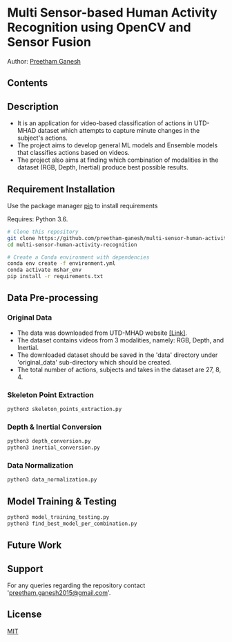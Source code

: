 # Multi Sensor-based Human Activity Recognition using OpenCV and Sensor Fusion

Author: [Preetham Ganesh](https://www.linkedin.com/in/preethamganesh/)

## Contents

## Description

- It is an application for video-based classification of actions in UTD-MHAD dataset which attempts to capture minute changes in the subject's actions.
- The project aims to develop general ML models and Ensemble models that classifies actions based on videos.
- The project also aims at finding which combination of modalities in the dataset (RGB, Depth, Inertial) produce best possible results.

## Requirement Installation

Use the package manager [pip](https://pip.pypa.io/en/stable/) to install requirements

Requires: Python 3.6.

```bash
# Clone this repository
git clone https://github.com/preetham-ganesh/multi-sensor-human-activity-recognition.git
cd multi-sensor-human-activity-recognition

# Create a Conda environment with dependencies
conda env create -f environment.yml
conda activate mshar_env
pip install -r requirements.txt
```

## Data Pre-processing

### Original Data

- The data was downloaded from UTD-MHAD website [[Link]](https://personal.utdallas.edu/~kehtar/UTD-MHAD.html).
- The dataset contains videos from 3 modalities, namely: RGB, Depth, and Inertial.
- The downloaded dataset should be saved in the 'data' directory under 'original_data' sub-directory which should be created. 
- The total number of actions, subjects and takes in the dataset are 27, 8, 4.

### Skeleton Point Extraction

```bash
python3 skeleton_points_extraction.py
```

### Depth & Inertial Conversion

```bash
python3 depth_conversion.py
python3 inertial_conversion.py
```

### Data Normalization

```bash
python3 data_normalization.py
```

## Model Training & Testing

```bash
python3 model_training_testing.py
python3 find_best_model_per_combination.py
```

## Future Work

## Support

For any queries regarding the repository contact 'preetham.ganesh2015@gmail.com'.

## License

[MIT](https://choosealicense.com/licenses/mit/)
